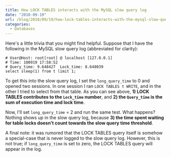 ```yaml
---
title: How LOCK TABLES interacts with the MySQL slow query log
date: "2010-09-19"
url: /blog/2010/09/19/how-lock-tables-interacts-with-the-mysql-slow-query-log/
categories:
  - Databases
---
```

Here's a little trivia that you might find helpful. Suppose that I have the following in the MySQL slow query log (abbreviated for clarity):

```
# User@Host: root[root] @ localhost [127.0.0.1]
# Time: 100919 17:58:52
# Query_time: 9.648427  Lock_time: 8.648039
select sleep(1) from t limit 1;
```

To get this into the slow query log, I set the `long_query_time` to 0 and opened two sessions. In one session I ran `LOCK TABLES t WRITE`, and in the other I tried to select from that table. As you can see above, **1) LOCK TABLES contributes to the `Lock_time` number**, and **2) the `Query_time` is the sum of execution time and lock time**.

Now, I'll set `long_query_time` = 2 and run the same test. What happens? Nothing shows up in the slow query log, because **3) the time spent waiting for table locks doesn't count towards the slow query time threshold**.

A final note: it was rumored that the LOCK TABLES query itself is somehow a special-case that is never logged to the slow query log. However, this is not true; if `long_query_time` is set to zero, the LOCK TABLES query will appear in the log.


